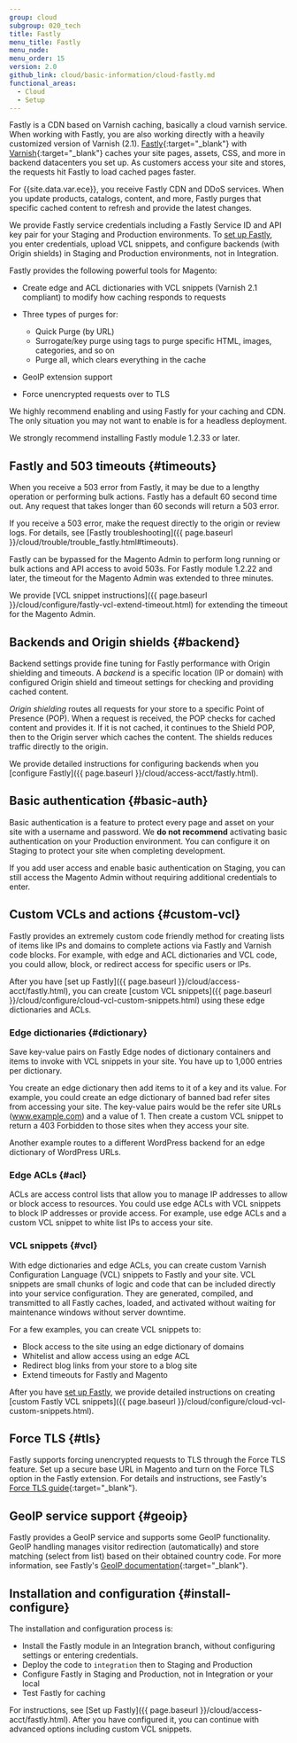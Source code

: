 ```yaml
---
group: cloud
subgroup: 020_tech
title: Fastly
menu_title: Fastly
menu_node:
menu_order: 15
version: 2.0
github_link: cloud/basic-information/cloud-fastly.md
functional_areas:
  - Cloud
  - Setup
---
```


Fastly is a CDN based on Varnish caching, basically a cloud varnish service. When working with Fastly, you are also working directly with a heavily customized version of Varnish (2.1). [Fastly](https://docs.fastly.com/){:target="_blank"} with [Varnish](https://varnish-cache.org/docs/){:target="_blank"} caches your site pages, assets, CSS, and more in backend datacenters you set up. As customers access your site and stores, the requests hit Fastly to load cached pages faster.

For {{site.data.var.ece}}, you receive Fastly CDN and DDoS services. When you update products, catalogs, content, and more, Fastly purges that specific cached content to refresh and provide the latest changes.

We provide Fastly service credentials including a Fastly Service ID and API key pair for your Staging and Production environments. To [set up Fastly](#install-configure), you enter credentials, upload VCL snippets, and configure backends (with Origin shields) in Staging and Production environments, not in Integration.

Fastly provides the following powerful tools for Magento:

* Create edge and ACL dictionaries with VCL snippets (Varnish 2.1 compliant) to modify how caching responds to requests
* Three types of purges for:

  * Quick Purge (by URL)
  * Surrogate/key purge using tags to purge specific HTML, images, categories, and so on
  * Purge all, which clears everything in the cache
* GeoIP extension support
* Force unencrypted requests over to TLS

We highly recommend enabling and using Fastly for your caching and CDN. The only situation you may not want to enable is for a headless deployment.

We strongly recommend installing Fastly module 1.2.33 or later.

## Fastly and 503 timeouts {#timeouts}
When you receive a 503 error from Fastly, it may be due to a lengthy operation or performing bulk actions. Fastly has a default 60 second time out. Any request that takes longer than 60 seconds will return a 503 error.

If you receive a 503 error, make the request directly to the origin or review logs. For details, see [Fastly troubleshooting]({{ page.baseurl }}/cloud/trouble/trouble_fastly.html#timeouts).

Fastly can be bypassed for the Magento Admin to perform long running or bulk actions and API access to avoid 503s. For Fastly module 1.2.22 and later, the timeout for the Magento Admin was extended to three minutes.

We provide [VCL snippet instructions]({{ page.baseurl }}/cloud/configure/fastly-vcl-extend-timeout.html) for extending the timeout for the Magento Admin.

## Backends and Origin shields {#backend}
Backend settings provide fine tuning for Fastly performance with Origin shielding and timeouts. A _backend_ is a specific location (IP or domain) with configured Origin shield and timeout settings for checking and providing cached content.

_Origin shielding_ routes all requests for your store to a specific Point of Presence (POP). When a request is received, the POP checks for cached content and provides it. If it is not cached, it continues to the Shield POP, then to the Origin server which caches the content. The shields reduces traffic directly to the origin.

We provide detailed instructions for configuring backends when you [configure Fastly]({{ page.baseurl }}/cloud/access-acct/fastly.html).

## Basic authentication {#basic-auth}
Basic authentication is a feature to protect every page and asset on your site with a username and password. We **do not recommend** activating basic authentication on your Production environment. You can configure it on Staging to protect your site when completing development.

If you add user access and enable basic authentication on Staging, you can still access the Magento Admin without requiring additional credentials to enter.

## Custom VCLs and actions {#custom-vcl}
Fastly provides an extremely custom code friendly method for creating lists of items like IPs and domains to complete actions via Fastly and Varnish code blocks. For example, with edge and ACL dictionaries and VCL code, you could allow, block, or redirect access for specific users or IPs.

After you have [set up Fastly]({{ page.baseurl }}/cloud/access-acct/fastly.html), you can create [custom VCL snippets]({{ page.baseurl }}/cloud/configure/cloud-vcl-custom-snippets.html) using these edge dictionaries and ACLs.

### Edge dictionaries {#dictionary}
Save key-value pairs on Fastly Edge nodes of dictionary containers and items to invoke with VCL snippets in your site. You have up to 1,000 entries per dictionary.

You create an edge dictionary then add items to it of a key and its value. For example, you could create an edge dictionary of banned bad refer sites from accessing your site. The key-value pairs would be the refer site URLs (www.example.com) and a value of 1. Then create a custom VCL snippet to return a 403 Forbidden to those sites when they access your site.

Another example routes to a different WordPress backend for an edge dictionary of WordPress URLs.

### Edge ACLs {#acl}
ACLs are access control lists that allow you to manage IP addresses to allow or block access to resources. You could use edge ACLs with VCL snippets to block IP addresses or provide access. For example, use edge ACLs and a custom VCL snippet to white list IPs to access your site.

### VCL snippets {#vcl}
With edge dictionaries and edge ACLs, you can create custom Varnish Configuration Language (VCL) snippets to Fastly and your site. VCL snippets are small chunks of logic and code that can be included directly into your service configuration. They are generated, compiled, and transmitted to all Fastly caches, loaded, and activated without waiting for maintenance windows without server downtime.

For a few examples, you can create VCL snippets to:

* Block access to the site using an edge dictionary of domains
* Whitelist and allow access using an edge ACL
* Redirect blog links from your store to a blog site
* Extend timeouts for Fastly and Magento

After you have [set up Fastly](#install-configure), we provide detailed instructions on creating [custom Fastly VCL snippets]({{ page.baseurl }}/cloud/configure/cloud-vcl-custom-snippets.html).

## Force TLS {#tls}
Fastly supports forcing unencrypted requests to TLS through the Force TLS feature. Set up a secure base URL in Magento and turn on the Force TLS option in the Fastly extension. For details and instructions, see Fastly's [Force TLS guide](https://github.com/fastly/fastly-magento2/blob/master/Documentation/Guides/FORCE-TLS.md){:target="_blank"}.

## GeoIP service support {#geoip}
Fastly provides a GeoIP service and supports some GeoIP functionality. GeoIP handling manages visitor redirection (automatically) and store matching (select from list) based on their obtained country code. For more information, see Fastly's [GeoIP documentation](https://github.com/fastly/fastly-magento2/blob/21b61c8189971275589219d418332798efc7db41/Documentation/CONFIGURATION.md#geoip-handling){:target="_blank"}.

## Installation and configuration {#install-configure}
The installation and configuration process is:

* Install the Fastly module in an Integration branch, without configuring settings or entering credentials.
* Deploy the code to `integration` then to Staging and Production
* Configure Fastly in Staging and Production, not in Integration or your local
* Test Fastly for caching

For instructions, see [Set up Fastly]({{ page.baseurl }}/cloud/access-acct/fastly.html). After you have configured it, you can continue with advanced options including custom VCL snippets.
